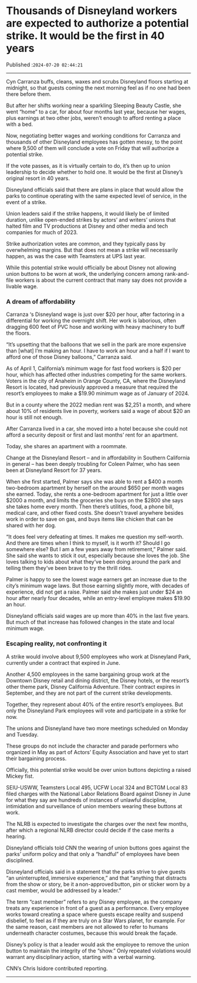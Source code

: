 # Thousands of Disneyland workers are expected to authorize a potential strike. It would be the first in 40 years

Published :`2024-07-20 02:44:21`

---

Cyn Carranza buffs, cleans, waxes and scrubs Disneyland floors starting at midnight, so that guests coming the next morning feel as if no one had been there before them.

But after her shifts working near a sparkling Sleeping Beauty Castle, she went “home” to a car, for about four months last year, because her wages, plus earnings at two other jobs, weren’t enough to afford renting a place with a bed.

Now, negotiating better wages and working conditions for Carranza and thousands of other Disneyland employees has gotten messy, to the point where 9,500 of them will conclude a vote on Friday that will authorize a potential strike.

If the vote passes, as it is virtually certain to do, it’s then up to union leadership to decide whether to hold one. It would be the first at Disney’s original resort in 40 years.

Disneyland officials said that there are plans in place that would allow the parks to continue operating with the same expected level of service, in the event of a strike.

Union leaders said if the strike happens, it would likely be of limited duration, unlike open-ended strikes by actors’ and writers’ unions that halted film and TV productions at Disney and other media and tech companies for much of 2023.

Strike authorization votes are common, and they typically pass by overwhelming margins. But that does not mean a strike will necessarily happen, as was the case with Teamsters at UPS last year.

While this potential strike would officially be about Disney not allowing union buttons to be worn at work, the underlying concern among rank-and-file workers is about the current contract that many say does not provide a livable wage.

### A dream of affordability

Carranza ‘s Disneyland wage is just over $20 per hour, after factoring in a differential for working the overnight shift. Her work is laborious, often dragging 600 feet of PVC hose and working with heavy machinery to buff the floors.

“It’s upsetting that the balloons that we sell in the park are more expensive than [what] I’m making an hour. I have to work an hour and a half if I want to afford one of those Disney balloons,” Carranza said.

As of April 1, California’s minimum wage for fast food workers is $20 per hour, which has affected other industries competing for the same workers. Voters in the city of Anaheim in Orange County, CA, where the Disneyland Resort is located, had previously approved a measure that required the resort’s employees to make a $19.90 minimum wage as of January of 2024.

But in a county where the 2022 median rent was $2,251 a month, and where about 10% of residents live in poverty, workers said a wage of about $20 an hour is still not enough.

After Carranza lived in a car, she moved into a hotel because she could not afford a security deposit or first and last months’ rent for an apartment.

Today, she shares an apartment with a roommate.

Change at the Disneyland Resort – and in affordability in Southern California in general – has been deeply troubling for Coleen Palmer, who has seen been at Disneyland Resort for 37 years.

When she first started, Palmer says she was able to rent a $400 a month two-bedroom apartment by herself on the around $650 per month wages she earned. Today, she rents a one-bedroom apartment for just a little over $2000 a month, and limits the groceries she buys on the $2800 she says she takes home every month. Then there’s utilities, food, a phone bill, medical care, and other fixed costs. She doesn’t travel anywhere besides work in order to save on gas, and buys items like chicken that can be shared with her dog.

“It does feel very defeating at times. It makes me question my self-worth. And there are times when I think to myself, is it worth it? Should I go somewhere else? But I am a few years away from retirement,” Palmer said. She said she wants to stick it out, especially because she loves the job. She loves talking to kids about what they’ve been doing around the park and telling them they’ve been brave to try the thrill rides.

Palmer is happy to see the lowest wage earners get an increase due to the city’s minimum wage laws. But those earning slightly more, with decades of experience, did not get a raise. Palmer said she makes just under $24 an hour after nearly four decades, while an entry-level employee makes $19.90 an hour.

Disneyland officials said wages are up more than 40% in the last five years. But much of that increase has followed changes in the state and local minimum wage.

### Escaping reality, not confronting it

A strike would involve about 9,500 employees who work at Disneyland Park, currently under a contract that expired in June.

Another 4,500 employees in the same bargaining group work at the Downtown Disney retail and dining district, the Disney hotels, or the resort’s other theme park, Disney California Adventure. Their contract expires in September, and they are not part of the current strike developments.

Together, they represent about 40% of the entire resort’s employees. But only the Disneyland Park employees will vote and participate in a strike for now.

The unions and Disneyland have two more meetings scheduled on Monday and Tuesday.

These groups do not include the character and parade performers who organized in May as part of Actors’ Equity Association and have yet to start their bargaining process.

Officially, this potential strike would be over union buttons depicting a raised Mickey fist.

SEIU-USWW, Teamsters Local 495, UCFW Local 324 and BCTGM Local 83 filed charges with the National Labor Relations Board against Disney in June for what they say are hundreds of instances of unlawful discipline, intimidation and surveillance of union members wearing these buttons at work.

The NLRB is expected to investigate the charges over the next few months, after which a regional NLRB director could decide if the case merits a hearing.

Disneyland officials told CNN the wearing of union buttons goes against the parks’ uniform policy and that only a “handful” of employees have been disciplined.

Disneyland officials said in a statement that the parks strive to give guests “an uninterrupted, immersive experience,” and that “anything that distracts from the show or story, be it a non-approved button, pin or sticker worn by a cast member, would be addressed by a leader.”

The term “cast member” refers to any Disney employee, as the company treats any experience in front of a guest as a performance. Every employee works toward creating a space where guests escape reality and suspend disbelief, to feel as if they are truly on a Star Wars planet, for example. For the same reason, cast members are not allowed to refer to humans underneath character costumes, because this would break the façade.

Disney’s policy is that a leader would ask the employee to remove the union button to maintain the integrity of the “show.” Only repeated violations would warrant any disciplinary action, starting with a verbal warning.

CNN’s Chris Isidore contributed reporting.

---

